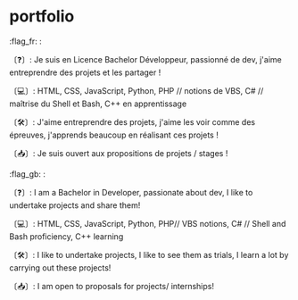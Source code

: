 # portfolio
:flag_fr: :

〔❓〕: Je suis en Licence Bachelor Développeur, passionné de dev, j'aime entreprendre des projets et les partager !

〔💻〕: HTML, CSS, JavaScript, Python, PHP // notions de VBS, C# // maîtrise du Shell et Bash, C++ en apprentissage

〔🛠〕: J'aime entreprendre des projets, j'aime les voir comme des épreuves, j'apprends beaucoup en réalisant ces projets ! 

〔📥〕: Je suis ouvert aux propositions de projets / stages !



:flag_gb: :

〔❓〕: I am a Bachelor in Developer, passionate about dev, I like to undertake projects and share them!

〔💻〕: HTML, CSS, JavaScript, Python, PHP// VBS notions, C# // Shell and Bash proficiency, C++ learning

〔🛠〕: I like to undertake projects, I like to see them as trials, I learn a lot by carrying out these projects! 

〔📥〕: I am open to proposals for projects/ internships!





